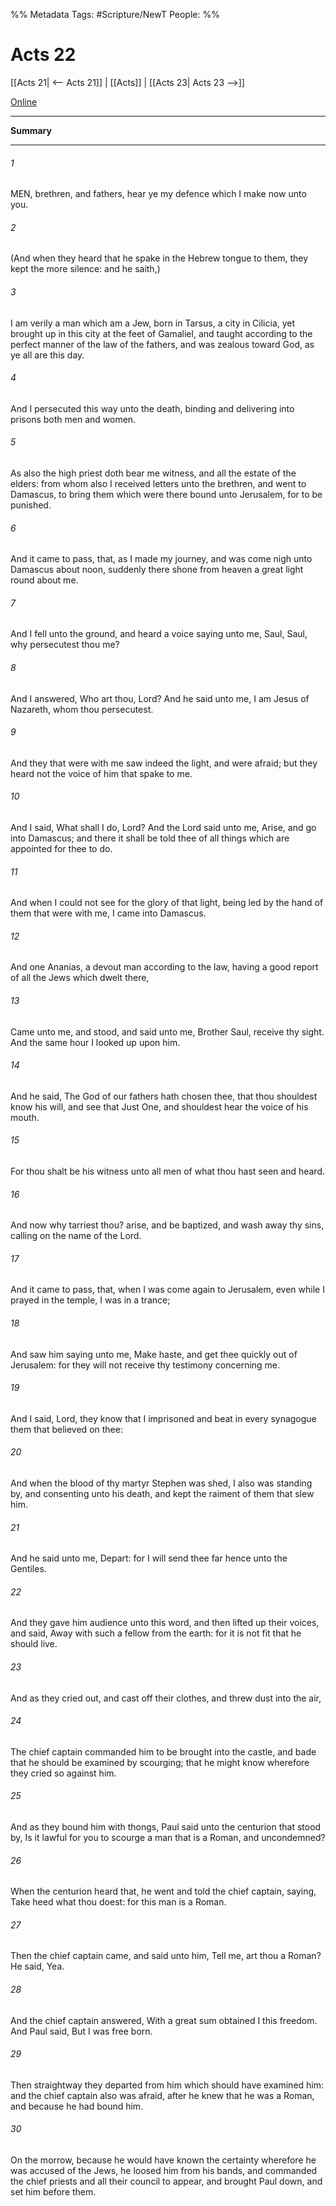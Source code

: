 %% Metadata
Tags: #Scripture/NewT
People: 
%%
# Acts 22
[[Acts 21| <-- Acts 21]] | [[Acts]] | [[Acts 23| Acts 23 -->]]

[Online](https://churchofjesuschrist.org/study/scriptures/nt/acts/22?lang=eng)

---
__Summary__



---
###### 1
MEN, brethren, and fathers, hear ye my defence which I make now unto you.
###### 2
(And when they heard that he spake in the Hebrew tongue to them, they kept the more silence: and he saith,)
###### 3
I am verily a man which am a Jew, born in Tarsus, a city in Cilicia, yet brought up in this city at the feet of Gamaliel, and taught according to the perfect manner of the law of the fathers, and was zealous toward God, as ye all are this day.
###### 4
And I persecuted this way unto the death, binding and delivering into prisons both men and women.
###### 5
As also the high priest doth bear me witness, and all the estate of the elders: from whom also I received letters unto the brethren, and went to Damascus, to bring them which were there bound unto Jerusalem, for to be punished.
###### 6
And it came to pass, that, as I made my journey, and was come nigh unto Damascus about noon, suddenly there shone from heaven a great light round about me.
###### 7
And I fell unto the ground, and heard a voice saying unto me, Saul, Saul, why persecutest thou me?
###### 8
And I answered, Who art thou, Lord? And he said unto me, I am Jesus of Nazareth, whom thou persecutest.
###### 9
And they that were with me saw indeed the light, and were afraid; but they heard not the voice of him that spake to me.
###### 10
And I said, What shall I do, Lord? And the Lord said unto me, Arise, and go into Damascus; and there it shall be told thee of all things which are appointed for thee to do.
###### 11
And when I could not see for the glory of that light, being led by the hand of them that were with me, I came into Damascus.
###### 12
And one Ananias, a devout man according to the law, having a good report of all the Jews which dwelt there,
###### 13
Came unto me, and stood, and said unto me, Brother Saul, receive thy sight. And the same hour I looked up upon him.
###### 14
And he said, The God of our fathers hath chosen thee, that thou shouldest know his will, and see that Just One, and shouldest hear the voice of his mouth.
###### 15
For thou shalt be his witness unto all men of what thou hast seen and heard.
###### 16
And now why tarriest thou? arise, and be baptized, and wash away thy sins, calling on the name of the Lord.
###### 17
And it came to pass, that, when I was come again to Jerusalem, even while I prayed in the temple, I was in a trance;
###### 18
And saw him saying unto me, Make haste, and get thee quickly out of Jerusalem: for they will not receive thy testimony concerning me.
###### 19
And I said, Lord, they know that I imprisoned and beat in every synagogue them that believed on thee:
###### 20
And when the blood of thy martyr Stephen was shed, I also was standing by, and consenting unto his death, and kept the raiment of them that slew him.
###### 21
And he said unto me, Depart: for I will send thee far hence unto the Gentiles.
###### 22
And they gave him audience unto this word, and then lifted up their voices, and said, Away with such a fellow from the earth: for it is not fit that he should live.
###### 23
And as they cried out, and cast off their clothes, and threw dust into the air,
###### 24
The chief captain commanded him to be brought into the castle, and bade that he should be examined by scourging; that he might know wherefore they cried so against him.
###### 25
And as they bound him with thongs, Paul said unto the centurion that stood by, Is it lawful for you to scourge a man that is a Roman, and uncondemned?
###### 26
When the centurion heard that, he went and told the chief captain, saying, Take heed what thou doest: for this man is a Roman.
###### 27
Then the chief captain came, and said unto him, Tell me, art thou a Roman? He said, Yea.
###### 28
And the chief captain answered, With a great sum obtained I this freedom. And Paul said, But I was free born.
###### 29
Then straightway they departed from him which should have examined him: and the chief captain also was afraid, after he knew that he was a Roman, and because he had bound him.
###### 30
On the morrow, because he would have known the certainty wherefore he was accused of the Jews, he loosed him from his bands, and commanded the chief priests and all their council to appear, and brought Paul down, and set him before them.



